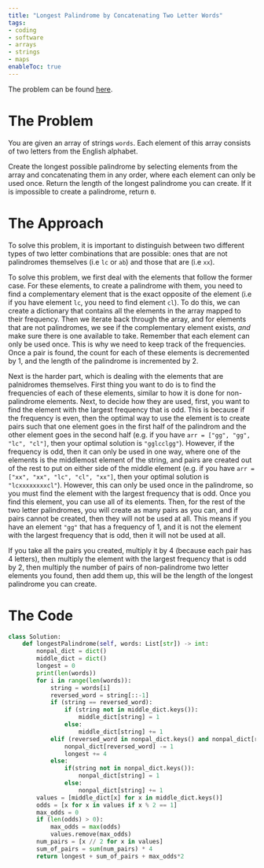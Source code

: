 ```yaml
---
title: "Longest Palindrome by Concatenating Two Letter Words"
tags:
- coding
- software
- arrays
- strings
- maps
enableToc: true
---
```

The problem can be found [here](https://leetcode.com/problems/longest-palindrome-by-concatenating-two-letter-words/description/).

# The Problem
You are given an array of strings `words`. Each element of this array consists of two letters from the English alphabet.

Create the longest possible palindrome by selecting elements from the array and concatenating them in any order, where each element can only be used once. Return the length of the longest palindrome you can create. If it is impossible to create a palindrome, return `0`.

# The Approach
To solve this problem, it is important to distinguish between two different types of two letter combinations that are possible: ones that are not palindromes themselves (i.e `lc` or `ab`) and those that are (i.e `xx`).

To solve this problem, we first deal with the elements that follow the former case. For these elements, to create a palindrome with them, you need to find a complementary element that is the exact opposite of the element (i.e if you have element `lc`, you need to find element `cl`). To do this, we can create a dictionary that contains all the elements in the array mapped to their frequency. Then we iterate back through the array, and for elements that are not palindromes, we see if the complementary element exists, _and_ make sure there is one available to take. Remember that each element can only be used once. This is why we need to keep track of the frequencies. Once a pair is found, the count for each of these elements is decremented by 1, and the length of the palindrome is incremented by 2.

Next is the harder part, which is dealing with the elements that are palnidromes themselves. First thing you want to do is to find the frequencies of each of these elements, similar to how it is done for non-palindrome elements. Next, to decide how they are used, first, you want to find the element with the largest frequency that is odd. This is because if the frequency is even, then the optimal way to use the element is to create pairs such that one element goes in the first half of the palindrom and the other element goes in the second half (e.g. if you have `arr = ["gg", "gg", "lc", "cl"]`, then your optimal solution is `"gglcclgg"`). However, if the frequency  is odd, then it can only be used in one way, where one of the elements is the middlemost element of the string, and pairs are created out of the rest to put on either side of the middle element (e.g. if you have `arr = ["xx", "xx", "lc", "cl", "xx"]`, then your optimal solution is `"lcxxxxxxxxcl"`). However, this can only be used once in the palindrome, so you must find the element with the largest frequency that is odd. Once you find this element, you can use all of its elements. Then, for the rest of the two letter palindromes, you will create as many pairs as you can, and if pairs cannot be created, then they will not be used at all. This means if you have an element `"gg"` that has a frequency of 1, and it is not the element with the largest frequency that is odd, then it will not be used at all.

If you take all the pairs you created, multiply it by 4 (because each pair has 4 letters), then multiply the element with the largest frequency that is odd by 2, then multiply the number of pairs of non-palindrome two letter elements you found, then add them up, this will be the length of the longest palindrome you can create.

# The Code
```python
class Solution:
    def longestPalindrome(self, words: List[str]) -> int:
        nonpal_dict = dict()
        middle_dict = dict()
        longest = 0
        print(len(words))
        for i in range(len(words)):
            string = words[i]
            reversed_word = string[::-1]
            if (string == reversed_word):
                if (string not in middle_dict.keys()):
                    middle_dict[string] = 1
                else:
                    middle_dict[string] += 1
            elif (reversed_word in nonpal_dict.keys() and nonpal_dict[reversed_word] > 0):
                nonpal_dict[reversed_word] -= 1
                longest += 4
            else:
                if(string not in nonpal_dict.keys()):
                    nonpal_dict[string] = 1
                else:
                    nonpal_dict[string] += 1
        values = [middle_dict[x] for x in middle_dict.keys()]
        odds = [x for x in values if x % 2 == 1]
        max_odds = 0
        if (len(odds) > 0):
            max_odds = max(odds)
            values.remove(max_odds)
        num_pairs = [x // 2 for x in values]
        sum_of_pairs = sum(num_pairs) * 4
        return longest + sum_of_pairs + max_odds*2
```